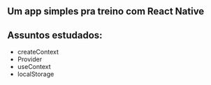 ## Um app simples pra treino com React Native

## Assuntos estudados:

* createContext
* Provider
* useContext
* localStorage